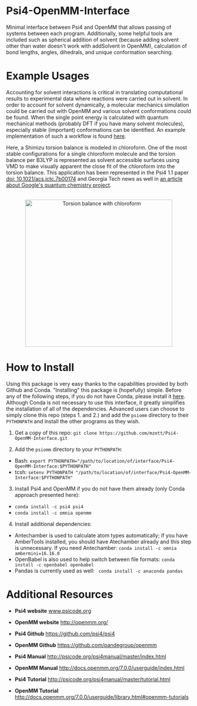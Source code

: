 Psi4-OpenMM-Interface
=====================
Minimal interface between Psi4 and OpenMM that allows passing of systems between each program. Additionally, some helpful tools are included such as spherical addition of solvent (because adding solvent other than water doesn't work with addSolvent in OpenMM), calculation of bond lengths, angles, dihedrals, and unique conformation searching. 

Example Usages
==============
Accounting for solvent interactions is critical in translating computational results to experimental data where reactions were carried out in solvent. In order to account for solvent dynamically, a molecular mechanics simulation could be carried out with OpenMM and various solvent conformations could be found. When the single point energy is calculated with quantum mechanical methods (probably DFT if you have many solvent molecules), especially stable (important) conformations can be identified. An example implementation of such a workflow is found [here](https://github.com/mzott/Psi4-OpenMM-Interface/blob/master/tests/workflow_model.py). 

Here, a Shimizu torsion balance is modeled in chloroform. One of the most stable configurations for a single chloroform molecule and the torsion balance per B3LYP is represented as solvent accessible surfaces using VMD to make visually apparent the close fit of the chloroform into the torsion balance. This application has been represented in the Psi4 1.1 paper [doi: 10.1021/acs.jctc.7b00174](http://dx.doi.org/10.1021/acs.jctc.7b00174) and Georgia Tech news as well in [an article about Google's quantum chemistry project](https://www.cos.gatech.edu/hg/item/598564 "GT CoS News").

<p align="center">

<br>
<img src="https://github.com/mzott/Psi4-OpenMM-Interface/blob/master/media/open_1_minE_surface.png" alt="Torsion balance with chloroform" height=400> <br>
</p>

How to Install
==============
Using this package is very easy thanks to the capabilities provided by both Github and Conda. "Installing" this package is (hopefully) simple. Before any of the following steps, if you do not have Conda, please install it [here](https://www.anaconda.com/download/ "Conda"). Although Conda is not necessary to use this interface, it greatly simplifies the installation of all of the dependencies. Advanced users can choose to simply clone this repo (steps 1. and 2.) and add the ` psiomm ` directory to their ` PYTHONPATH ` and install the other programs as they wish.

1. Get a copy of this repo: 
  ` git clone https://github.com/mzott/Psi4-OpenMM-Interface.git `

2. Add the ` psiomm ` directory to your ` PYTHONPATH `:
* Bash: ` export PYTHONPATH="/path/to/location/of/interface/Psi4-OpenMM-Interface:$PYTHONPATH" `
* tcsh: ` setenv PYTHONPATH "/path/to/location/of/interface/Psi4-OpenMM-Interface:$PYTHONPATH" `
 
3. Install Psi4 and OpenMM if you do not have them already (only Conda approach presented here):
* ` conda install -c psi4 psi4 `
* ` conda install -c omnia openmm `

4. Install additional dependencies:
* Antechamber is used to calculate atom types automatically; if you have AmberTools installed, you should have Atechamber already and this step is unnecessary. If you need Antechamber:
` conda install -c omnia ambermini=16.16.0 `
* OpenBabel is also used to help switch between file formats:
` conda install -c openbabel openbabel `
* Pandas is currently used as well:
`  conda install -c anaconda pandas `

Additional Resources
====================
* **Psi4 website**  www.psicode.org

* **OpenMM website** http://openmm.org/

* **Psi4 Github** https://github.com/psi4/psi4 

* **OpenMM Github** https://github.com/pandegroup/openmm

* **Psi4 Manual**  http://psicode.org/psi4manual/master/index.html

* **OpenMM Manual** http://docs.openmm.org/7.0.0/userguide/index.html

* **Psi4 Tutorial** http://psicode.org/psi4manual/master/tutorial.html

* **OpenMM Tutorial** http://docs.openmm.org/7.0.0/userguide/library.html#openmm-tutorials

